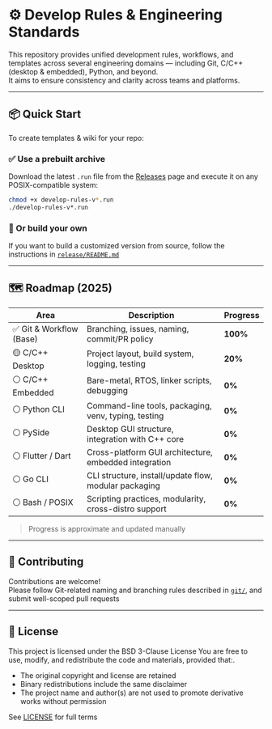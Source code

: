 # ⚙️ Develop Rules & Engineering Standards

This repository provides unified development rules, workflows, and templates across several engineering domains — including Git, C/C++ (desktop & embedded), Python, and beyond.  
It aims to ensure consistency and clarity across teams and platforms.

---

## 📦 Quick Start

To create templates & wiki for your repo:

### ✅ Use a prebuilt archive

Download the latest `.run` file from the [Releases](https://github.com/<your-org>/<your-repo>/releases) page and execute it on any POSIX-compatible system:

```bash
chmod +x develop-rules-v*.run
./develop-rules-v*.run
```

### 🔧 Or build your own

If you want to build a customized version from source, follow the instructions in [`release/README.md`](release/README.md)

---

## 🗺️ Roadmap (2025)

| Area                      | Description                                               | Progress  |
| -                         | -                                                         | -         |
| ✅ Git & Workflow (Base)  | Branching, issues, naming, commit/PR policy               | **100%**  |
| 🟡 C/C++ Desktop          | Project layout, build system, logging, testing            | **20%**   |
| ⚪ C/C++ Embedded         | Bare-metal, RTOS, linker scripts, debugging               | **0%**    |
| ⚪ Python CLI             | Command-line tools, packaging, venv, typing, testing      | **0%**    |
| ⚪ PySide                 | Desktop GUI structure, integration with C++ core          | **0%**    |
| ⚪ Flutter / Dart         | Cross-platform GUI architecture, embedded integration     | **0%**    |
| ⚪ Go CLI                 | CLI structure, install/update flow, modular packaging     | **0%**    |
| ⚪ Bash / POSIX           | Scripting practices, modularity, cross-distro support     | **0%**    |

> Progress is approximate and updated manually

---

## 🤝 Contributing

Contributions are welcome!  
Please follow Git-related naming and branching rules described in [`git/`](./git), and submit well-scoped pull requests

---

## 📄 License

This project is licensed under the BSD 3-Clause License
You are free to use, modify, and redistribute the code and materials, provided that:.

- The original copyright and license are retained
- Binary redistributions include the same disclaimer
- The project name and author(s) are not used to promote derivative works without permission

See [LICENSE](./LICENSE) for full terms

